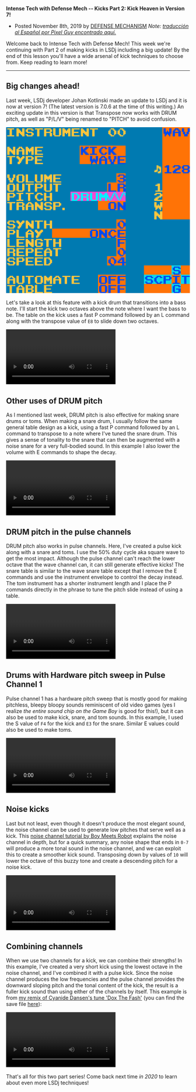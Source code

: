 **Intense Tech with Defense Mech -- Kicks Part 2: Kick Heaven in Version 7!**
- Posted November 8th, 2019 by [DEFENSE
MECHANISM](https://defensemech.com) *Note: [traducción al Español por Pixel Guy encontrado aquí.](../es/10-kicks-parte-dos-el-paraiso-de-los-kicks-en-la-version-siete.md.html)*

Welcome back to Intense Tech with Defense Mech! This week we're
continuing with Part 2 of making kicks in LSDj including a big update!
By the end of this lesson you'll have a wide arsenal of kick techniques
to choose from. Keep reading to learn more!

------------------------------------------------------------------------

Big changes ahead!
------------------------------------------------------------------------

Last week, LSDj developer Johan Kotlinski made an update to LSDj and it
is now at version 7! (The latest version is 7.0.6 at the time of this
writing.) An exciting update in this version is that Transpose now works
with DRUM pitch, as well as "P/L/V" being renamed to "PITCH" to avoid
confusion.

!["PITCH" was formerly known as "P/L/V"](../media/image.png)

Let's take a look at this feature with a kick drum that transitions into
a bass note. I'll start the kick two octaves above the note where I want
the bass to be. The table on the kick uses a fast P command followed by
an L command along with the transpose value of `E8` to slide down two
octaves.

![ ](../media/kicktransp.mp4)

Other uses of DRUM pitch
------------------------

As I mentioned last week, DRUM pitch is also effective for making snare
drums or toms. When making a snare drum, I usually follow the same
general table design as a kick, using a fast P command followed by an L
command to transpose to a note where I've tuned the snare drum. This
gives a sense of tonality to the snare that can then be augmented with a
noise snare for a very full-bodied sound. In this example I also lower
the volume with E commands to shape the decay.

![ ](../media/wavsnare.mp4)

DRUM pitch in the pulse channels
--------------------------------

DRUM pitch also works in pulse channels. Here, I've created a pulse kick
along with a snare and toms. I use the 50% duty cycle aka square wave to
get the most impact. Although the pulse channel can't reach the lower
octave that the wave channel can, it can still generate effective kicks!
The snare table is similar to the wave snare table except that I remove
the E commands and use the instrument envelope to control the decay
instead. The tom instrument has a shorter instrument length and I place
the P commands directly in the phrase to tune the pitch slide instead of
using a table.

![ ](../media/pulsedrum.mp4)

Drums with Hardware pitch sweep in Pulse Channel 1
------------------------------------------------------

Pulse channel 1 has a hardware pitch sweep that is mostly good for
making pitchless, bleepy bloopy sounds reminiscent of old video games
(yes I realize *the entire sound chip on the Game Boy* is good for
this!), but it can also be used to make kick, snare, and tom sounds. In
this example, I used the S value of `F4` for the kick and `E3` for the
snare. Similar E values could also be used to make toms.

![ ](../media/sweepdrum.mp4)

Noise kicks
------------------------------------------------------

Last but not least, even though it doesn't produce the most elegant
sound, the noise channel can be used to generate low pitches that serve
well as a kick. This [noise channel tutorial by Boy Meets
Robot](https://www.youtube.com/watch?v=wD7omqjHXmI) explains the noise
channel in depth, but for a quick summary, any noise shape that ends in
`0-7` will produce a more tonal sound in the noise channel, and we can
exploit this to create a smoother kick sound. Transposing down by values
of `10` will lower the octave of this buzzy tone and create a descending
pitch for a noise kick.

![ ](../media/noisekick.mp4)

Combining channels
------------------------------------------------------

When we use two channels for a kick, we can combine their strengths! In
this example, I've created a very short kick using the lowest octave in
the noise channel, and I've combined it with a pulse kick. Since the
noise channel produces the low frequencies and the pulse channel
provides the downward sloping pitch and the tonal content of the kick,
the result is a fuller kick sound than using either of the channels by
itself. This example is from [my remix of Cyanide Dansen's tune 'Dox The
Fash'](https://cyanidedansen.bandcamp.com/track/dox-the-fash-remix-by-defense-mechanism)
(you can find the save file [here](https://defensemech.com/songs)):

![ ](../media/doxfash.mp4)

That's all for this two part series! Come back next time *in 2020*
 to learn about even more LSDj techniques!

